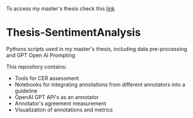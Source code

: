 To access my master's thesis check this [link](https://www.utupub.fi/handle/10024/178872)

# Thesis-SentimentAnalysis
Pythons scripts used in my master's thesis, including data pre-processing and GPT Open AI Prompting

This repository contains:
- Tools for CER assessment 
- Notebooks for integrating annotations from different annotators into a guideline
- OpenAI GPT API's as an annotator
- Annotator's agreement measurement
- Visualization of annotations and metrics
